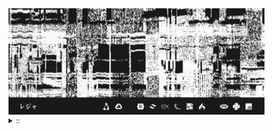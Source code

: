 <img src="./banner.png">
<details><summary> :: </summary>
<!--START_SECTION:waka-->

```
From: 09 August 2024 - To: 11 December 2024

Total Time: 797 hrs 50 mins

Python                     238 hrs 14 mins ///////------------------   27.93 %
PHP                        156 hrs 51 mins /////--------------------   18.39 %
Text                       56 hrs 38 mins  //-----------------------   06.64 %
Other                      55 hrs 4 mins   //-----------------------   06.46 %
```

<!--END_SECTION:waka-->
</details>
